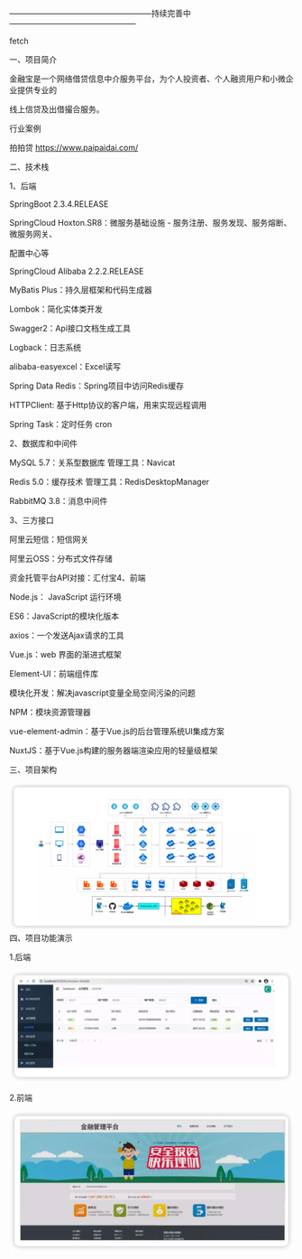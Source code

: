 ——————————————————持续完善中————————————————

fetch

一、项目简介 

金融宝是一个网络借贷信息中介服务平台，为个人投资者、个人融资用户和小微企业提供专业的 

线上信贷及出借撮合服务。 

行业案例 

拍拍贷 https://www.paipaidai.com/ 



二、技术栈

1、后端 

SpringBoot 2.3.4.RELEASE 

SpringCloud Hoxton.SR8：微服务基础设施 - 服务注册、服务发现、服务熔断、微服务网关、 

配置中心等 

SpringCloud Alibaba 2.2.2.RELEASE 

MyBatis Plus：持久层框架和代码生成器 

Lombok：简化实体类开发 

Swagger2：Api接口文档生成工具 

Logback：日志系统 

alibaba-easyexcel：Excel读写 

Spring Data Redis：Spring项目中访问Redis缓存 

HTTPClient: 基于Http协议的客户端，用来实现远程调用 

Spring Task：定时任务 cron 

2、数据库和中间件 

MySQL 5.7：关系型数据库 管理工具：Navicat 

Redis 5.0：缓存技术 管理工具：RedisDesktopManager 

RabbitMQ 3.8：消息中间件 

3、三方接口 

阿里云短信：短信网关 

阿里云OSS：分布式文件存储 

资金托管平台API对接：汇付宝4、前端 

Node.js： JavaScript 运行环境 

ES6：JavaScript的模块化版本 

axios：一个发送Ajax请求的工具 

Vue.js：web 界面的渐进式框架 

Element-UI：前端组件库 

模块化开发：解决javascript变量全局空间污染的问题 

NPM：模块资源管理器 

vue-element-admin：基于Vue.js的后台管理系统UI集成方案 

NuxtJS：基于Vue.js构建的服务器端渲染应用的轻量级框架 



三、项目架构



![image-20230507211840692](./img/image-20230507211840692.png)四、项目功能演示

1.后端



![image-20230507211930598](./img/image-20230507211930598.png)

2.前端

![image-20230507211945382](./img/image-20230507211945382.png)
